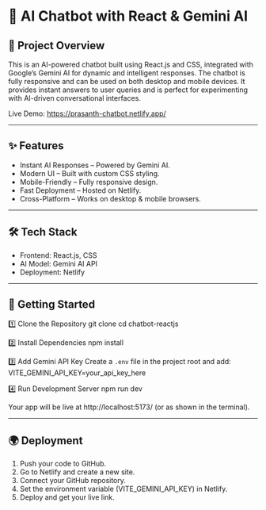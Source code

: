 # 🤖 AI Chatbot with React & Gemini AI

## 📌 Project Overview
This is an AI-powered chatbot built using React.js and CSS, integrated with Google’s Gemini AI for dynamic and intelligent responses.
The chatbot is fully responsive and can be used on both desktop and mobile devices. It provides instant answers to user queries and is perfect for experimenting with AI-driven conversational interfaces.

Live Demo: https://prasanth-chatbot.netlify.app/

---

## ✨ Features
- Instant AI Responses – Powered by Gemini AI.
- Modern UI – Built with custom CSS styling.
- Mobile-Friendly – Fully responsive design.
- Fast Deployment – Hosted on Netlify.
- Cross-Platform – Works on desktop & mobile browsers.

---

## 🛠️ Tech Stack
- Frontend: React.js, CSS
- AI Model: Gemini AI API
- Deployment: Netlify

---

## 🚀 Getting Started

1️⃣ Clone the Repository
git clone [<your-repo-url>](https://github.com/SREENIVASAN-PRASANTH/Chatbot.git)
cd chatbot-reactjs

2️⃣ Install Dependencies
npm install

3️⃣ Add Gemini API Key
Create a `.env` file in the project root and add:
VITE_GEMINI_API_KEY=your_api_key_here

4️⃣ Run Development Server
npm run dev

Your app will be live at http://localhost:5173/ (or as shown in the terminal).

---

## 🌍 Deployment
1. Push your code to GitHub.
2. Go to Netlify and create a new site.
3. Connect your GitHub repository.
4. Set the environment variable (VITE_GEMINI_API_KEY) in Netlify.
5. Deploy and get your live link.
